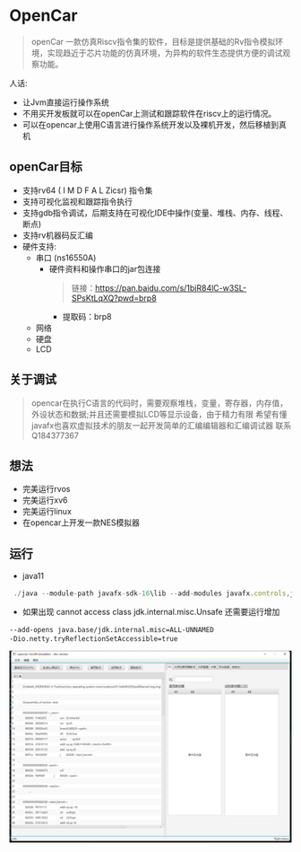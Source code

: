 # OpenCar

> openCar 一款仿真Riscv指令集的软件，目标是提供基础的Rv指令模拟环境，实现趋近于芯片功能的仿真环境，为异构的软件生态提供方便的调试观察功能。

 人话:
- 让Jvm直接运行操作系统
- 不用买开发板就可以在openCar上测试和跟踪软件在riscv上的运行情况。
- 可以在opencar上使用C语言进行操作系统开发以及裸机开发，然后移植到真机

## openCar目标

* 支持rv64 ( I M D F A L  Zicsr) 指令集
* 支持可视化监视和跟踪指令执行
* 支持gdb指令调试，后期支持在可视化IDE中操作(变量、堆栈、内存、线程、断点)
* 支持rv机器码反汇编
* 硬件支持:
  - 串口 (ns16550A)
    - 硬件资料和操作串口的jar包连接
      >  链接：https://pan.baidu.com/s/1bjR84lC-w3SL-SPsKtLqXQ?pwd=brp8 
        - 提取码：brp8
  - 网络 
  - 硬盘
  - LCD
  
## 关于调试
> opencar在执行C语言的代码时，需要观察堆栈，变量，寄存器，内存值，外设状态和数据;并且还需要模拟LCD等显示设备，由于精力有限
> 希望有懂javafx也喜欢虚拟技术的朋友一起开发简单的汇编编辑器和汇编调试器 联系Q184377367
> 
## 想法
- 完美运行rvos
- 完美运行xv6
- 完美运行linux
- 在opencar上开发一款NES模拟器


## 运行
- java11
```js
 ./java --module-path javafx-sdk-16\lib --add-modules javafx.controls,javafx.fxml -jar opencar-0.0.1-SNAPSHOT.jar
```

- 如果出现 cannot access class jdk.internal.misc.Unsafe 还需要运行增加
```
--add-opens java.base/jdk.internal.misc=ALL-UNNAMED
-Dio.netty.tryReflectionSetAccessible=true
```


![img.png](img.png)





